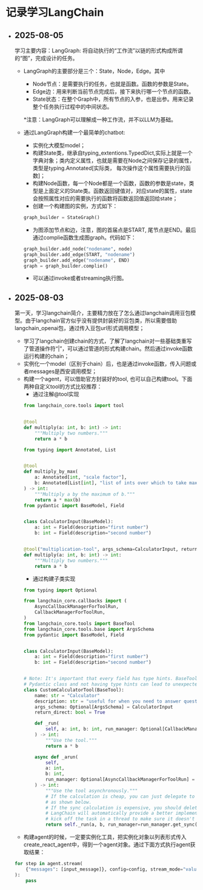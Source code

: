 # 记录学习LangChain

+ ## 2025-08-05
    学习主要内容：LangGraph: 将自动执行的“工作流”以链的形式构成所谓的“图”，完成设计的任务。

    - LangGraph的主要部分是三个：State，Node，Edge。其中
        * Node节点：是需要执行的任务，也就是函数。函数的参数是State。
        * Edge边：用来判断当前节点完成后，接下来执行哪一个节点的函数。
        * State状态：在整个Graph中，所有节点的入参，也是出参。用来记录整个任务执行过程中的中间状态。

        *注意：LangGraph可以理解成一种工作流，并不以LLM为基础。

    - 通过LangGraph构建一个最简单的chatbot:
        * 实例化大模型model；
        * 构建State类，继承自typing_extentions.TypedDict,实际上就是一个字典对象；类内定义属性，也就是需要在Node之间保存记录的属性，类型是typing.Annotated[实际类， 每次操作这个属性需要执行的函数]；
        * 构建Node函数，每一个Node都是一个函数，函数的参数是state，类型是上面定义的State类。函数返回键值对，对应state的属性，state会按照属性对应的需要执行的函数将函数返回值返回给state；
        * 创建一个构建图的实例，方式如下：
        ```python
        graph_builder = StateGraph()
        ```
        * 为图添加节点和边，注意，图的首届点是START, 尾节点是END。最后通过complie函数生成图graph。代码如下：
        ```python
        graph_builder.add_node("nodename", node)
        graph_builder.add_edge(START, "nodename")
        graph_builder.add_edge("nodename", END)
        graph = graph_builder.complie()
        ```
        * 可以通过invoke或者streaming执行图。



+ ## 2025-08-03

    第一天，学习langchain简介，主要精力放在了怎么通过langchain调用豆包模型。由于langchain官方似乎没有提供封装好的豆包类，所以需要借助langchain_openai包，通过传入豆包url形式调用模型；

    - 学习了langchain创建chain的方式，了解了langchain对一些基础类重写了管道操作符“|”，可以通过管道的形式构建chain。然后通过invoke函数运行构建的chain；
    - 实例化一个model（区别于chain）后，也是通过invoke函数，传入问题或者messages是西安调用模型；
    - 构建一个agent，可以借助官方封装好的tool, 也可以自己构建tool。下面两种自定义tool的方式比较推荐：
        * 通过注解@tool实现
        ```python 
        from langchain_core.tools import tool


        @tool
        def multiply(a: int, b: int) -> int:
            """Multiply two numbers."""
            return a * b

        from typing import Annotated, List


        @tool
        def multiply_by_max(
            a: Annotated[int, "scale factor"],
            b: Annotated[List[int], "list of ints over which to take maximum"],
        ) -> int:
            """Multiply a by the maximum of b."""
            return a * max(b)
        from pydantic import BaseModel, Field


        class CalculatorInput(BaseModel):
            a: int = Field(description="first number")
            b: int = Field(description="second number")


        @tool("multiplication-tool", args_schema=CalculatorInput, return_direct=True)
        def multiply(a: int, b: int) -> int:
            """Multiply two numbers."""
            return a * b
        ```
        * 通过构建子类实现
        ```python
        from typing import Optional

        from langchain_core.callbacks import (
            AsyncCallbackManagerForToolRun,
            CallbackManagerForToolRun,
        )
        from langchain_core.tools import BaseTool
        from langchain_core.tools.base import ArgsSchema
        from pydantic import BaseModel, Field


        class CalculatorInput(BaseModel):
            a: int = Field(description="first number")
            b: int = Field(description="second number")


        # Note: It's important that every field has type hints. BaseTool is a
        # Pydantic class and not having type hints can lead to unexpected behavior.
        class CustomCalculatorTool(BaseTool):
            name: str = "Calculator"
            description: str = "useful for when you need to answer questions about math"
            args_schema: Optional[ArgsSchema] = CalculatorInput
            return_direct: bool = True

            def _run(
                self, a: int, b: int, run_manager: Optional[CallbackManagerForToolRun] = None
            ) -> int:
                """Use the tool."""
                return a * b

            async def _arun(
                self,
                a: int,
                b: int,
                run_manager: Optional[AsyncCallbackManagerForToolRun] = None,
            ) -> int:
                """Use the tool asynchronously."""
                # If the calculation is cheap, you can just delegate to the sync implementation
                # as shown below.
                # If the sync calculation is expensive, you should delete the entire _arun method.
                # LangChain will automatically provide a better implementation that will
                # kick off the task in a thread to make sure it doesn't block other async code.
                return self._run(a, b, run_manager=run_manager.get_sync())
        ```
    + 构建agent的时候，一定要实例化工具，把实例化对象以列表形式传入create_react_agent中，得到一个agent对象。通过下面方式执行agent获取结果：
    ```python
    for step in agent.stream(
        {"messages": [input_message]}, config=config, stream_mode="values"
    ):
        pass
    ```